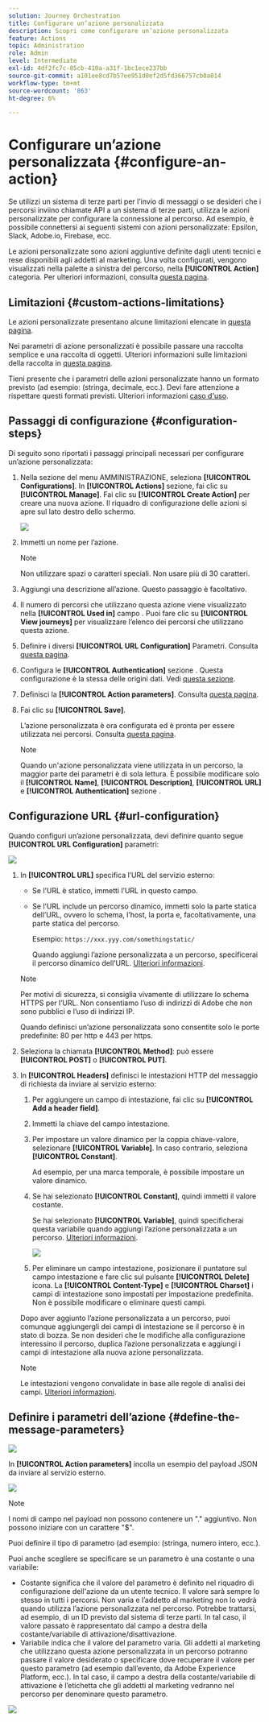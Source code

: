 ```yaml
---
solution: Journey Orchestration
title: Configurare un’azione personalizzata
description: Scopri come configurare un’azione personalizzata
feature: Actions
topic: Administration
role: Admin
level: Intermediate
exl-id: 4df2fc7c-85cb-410a-a31f-1bc1ece237bb
source-git-commit: a101ee8cd7b57ee951d0ef2d5fd366757cb0a014
workflow-type: tm+mt
source-wordcount: '863'
ht-degree: 6%

---
```


# Configurare un’azione personalizzata {#configure-an-action}

Se utilizzi un sistema di terze parti per l’invio di messaggi o se desideri che i percorsi inviino chiamate API a un sistema di terze parti, utilizza le azioni personalizzate per configurare la connessione al percorso. Ad esempio, è possibile connettersi ai seguenti sistemi con azioni personalizzate: Epsilon, Slack, Adobe.io, Firebase, ecc.

Le azioni personalizzate sono azioni aggiuntive definite dagli utenti tecnici e rese disponibili agli addetti al marketing. Una volta configurati, vengono visualizzati nella palette a sinistra del percorso, nella **[!UICONTROL Action]** categoria. Per ulteriori informazioni, consulta [questa pagina](../building-journeys/about-journey-activities.md#action-activities).

## Limitazioni {#custom-actions-limitations}

Le azioni personalizzate presentano alcune limitazioni elencate in [questa pagina](../start/limitations.md).

Nei parametri di azione personalizzati è possibile passare una raccolta semplice e una raccolta di oggetti. Ulteriori informazioni sulle limitazioni della raccolta in [questa pagina](../building-journeys/collections.md#limitations).

Tieni presente che i parametri delle azioni personalizzate hanno un formato previsto (ad esempio: (stringa, decimale, ecc.). Devi fare attenzione a rispettare questi formati previsti. Ulteriori informazioni [caso d&#39;uso](../building-journeys/collections.md).


## Passaggi di configurazione {#configuration-steps}

Di seguito sono riportati i passaggi principali necessari per configurare un’azione personalizzata:

1. Nella sezione del menu AMMINISTRAZIONE, seleziona **[!UICONTROL Configurations]**. In  **[!UICONTROL Actions]** sezione, fai clic su **[!UICONTROL Manage]**. Fai clic su **[!UICONTROL Create Action]** per creare una nuova azione. Il riquadro di configurazione delle azioni si apre sul lato destro dello schermo.

   ![](../assets/custom2.png)

1. Immetti un nome per l’azione.

   >[!NOTE]
   >
   >Non utilizzare spazi o caratteri speciali. Non usare più di 30 caratteri.

1. Aggiungi una descrizione all’azione. Questo passaggio è facoltativo.
1. Il numero di percorsi che utilizzano questa azione viene visualizzato nella **[!UICONTROL Used in]** campo . Puoi fare clic su **[!UICONTROL View journeys]** per visualizzare l’elenco dei percorsi che utilizzano questa azione.
1. Definire i diversi **[!UICONTROL URL Configuration]** Parametri. Consulta [questa pagina](../action/about-custom-action-configuration.md#url-configuration).
1. Configura le **[!UICONTROL Authentication]** sezione . Questa configurazione è la stessa delle origini dati.  Vedi [questa sezione](../datasource/external-data-sources.md#custom-authentication-mode).
1. Definisci la **[!UICONTROL Action parameters]**. Consulta [questa pagina](../action/about-custom-action-configuration.md#define-the-message-parameters).
1. Fai clic su **[!UICONTROL Save]**.

   L’azione personalizzata è ora configurata ed è pronta per essere utilizzata nei percorsi. Consulta [questa pagina](../building-journeys/about-journey-activities.md#action-activities).

   >[!NOTE]
   >
   >Quando un&#39;azione personalizzata viene utilizzata in un percorso, la maggior parte dei parametri è di sola lettura. È possibile modificare solo il **[!UICONTROL Name]**, **[!UICONTROL Description]**, **[!UICONTROL URL]** e **[!UICONTROL Authentication]** sezione .

## Configurazione URL {#url-configuration}

Quando configuri un’azione personalizzata, devi definire quanto segue **[!UICONTROL URL Configuration]** parametri:

![](../assets/journeyurlconfiguration.png)

1. In **[!UICONTROL URL]** specifica l’URL del servizio esterno:

   * Se l’URL è statico, immetti l’URL in questo campo.

   * Se l’URL include un percorso dinamico, immetti solo la parte statica dell’URL, ovvero lo schema, l’host, la porta e, facoltativamente, una parte statica del percorso.

      Esempio: `https://xxx.yyy.com/somethingstatic/`

      Quando aggiungi l’azione personalizzata a un percorso, specificerai il percorso dinamico dell’URL. [Ulteriori informazioni](../building-journeys/using-custom-actions.md).
   >[!NOTE]
   >
   >Per motivi di sicurezza, si consiglia vivamente di utilizzare lo schema HTTPS per l’URL. Non consentiamo l’uso di indirizzi di Adobe che non sono pubblici e l’uso di indirizzi IP.
   >
   >Quando definisci un’azione personalizzata sono consentite solo le porte predefinite: 80 per http e 443 per https.

1. Seleziona la chiamata **[!UICONTROL Method]**: può essere **[!UICONTROL POST]** o **[!UICONTROL PUT]**.
1. In **[!UICONTROL Headers]** definisci le intestazioni HTTP del messaggio di richiesta da inviare al servizio esterno:
   1. Per aggiungere un campo di intestazione, fai clic su **[!UICONTROL Add a header field]**.
   1. Immetti la chiave del campo intestazione.
   1. Per impostare un valore dinamico per la coppia chiave-valore, selezionare **[!UICONTROL Variable]**. In caso contrario, seleziona **[!UICONTROL Constant]**.

      Ad esempio, per una marca temporale, è possibile impostare un valore dinamico.

   1. Se hai selezionato **[!UICONTROL Constant]**, quindi immetti il valore costante.

      Se hai selezionato **[!UICONTROL Variable]**, quindi specificherai questa variabile quando aggiungi l’azione personalizzata a un percorso. [Ulteriori informazioni](../building-journeys/using-custom-actions.md).

      ![](../assets/journeyurlconfiguration2.png)

   1. Per eliminare un campo intestazione, posizionare il puntatore sul campo intestazione e fare clic sul pulsante **[!UICONTROL Delete]** icona.
   La **[!UICONTROL Content-Type]** e **[!UICONTROL Charset]** i campi di intestazione sono impostati per impostazione predefinita. Non è possibile modificare o eliminare questi campi.

   Dopo aver aggiunto l’azione personalizzata a un percorso, puoi comunque aggiungergli dei campi di intestazione se il percorso è in stato di bozza. Se non desideri che le modifiche alla configurazione interessino il percorso, duplica l’azione personalizzata e aggiungi i campi di intestazione alla nuova azione personalizzata.

   >[!NOTE]
   >
   >Le intestazioni vengono convalidate in base alle regole di analisi dei campi. [Ulteriori informazioni](https://tools.ietf.org/html/rfc7230#section-3.2.4).

## Definire i parametri dell’azione {#define-the-message-parameters}

![](../assets/messageparameterssection.png)

In **[!UICONTROL Action parameters]** incolla un esempio del payload JSON da inviare al servizio esterno.

![](../assets/customactionpayloadmessage.png)

>[!NOTE]
>
>I nomi di campo nel payload non possono contenere un &quot;.&quot; aggiuntivo. Non possono iniziare con un carattere &quot;$&quot;.

Puoi definire il tipo di parametro (ad esempio: (stringa, numero intero, ecc.).

Puoi anche scegliere se specificare se un parametro è una costante o una variabile:

* Costante significa che il valore del parametro è definito nel riquadro di configurazione dell&#39;azione da un utente tecnico. Il valore sarà sempre lo stesso in tutti i percorsi. Non varia e l’addetto al marketing non lo vedrà quando utilizza l’azione personalizzata nel percorso. Potrebbe trattarsi, ad esempio, di un ID previsto dal sistema di terze parti. In tal caso, il valore passato è rappresentato dal campo a destra della costante/variabile di attivazione/disattivazione.
* Variabile indica che il valore del parametro varia. Gli addetti al marketing che utilizzano questa azione personalizzata in un percorso potranno passare il valore desiderato o specificare dove recuperare il valore per questo parametro (ad esempio dall’evento, da Adobe Experience Platform, ecc.). In tal caso, il campo a destra della costante/variabile di attivazione è l’etichetta che gli addetti al marketing vedranno nel percorso per denominare questo parametro.

![](../assets/customactionpayloadmessage2.png)

